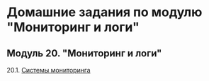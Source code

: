 # Домашние задания по модулю "Мониторинг и логи"


## Модуль 20. "Мониторинг и логи"

20.1. [Системы мониторинга](https://github.com/BaryshnikovNV/netology-devops/blob/monitoring-02-systems/MON-DEV-35/monitoring/20.1-monitoring-02-systems/monitoring-02-systems.md)  
